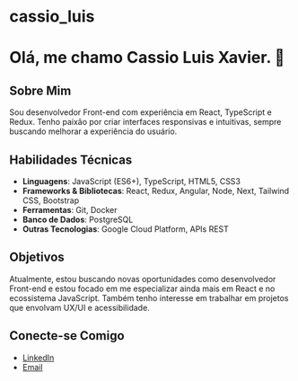# cassio_luis

# Olá, me chamo Cassio Luis Xavier. 👋

## Sobre Mim
Sou desenvolvedor Front-end com experiência em React, TypeScript e Redux. Tenho paixão por criar interfaces responsivas e intuitivas, sempre buscando melhorar a experiência do usuário.

## Habilidades Técnicas
- **Linguagens**: JavaScript (ES6+), TypeScript, HTML5, CSS3
- **Frameworks & Bibliotecas**: React, Redux, Angular, Node, Next, Tailwind CSS, Bootstrap
- **Ferramentas**: Git, Docker
- **Banco de Dados**: PostgreSQL
- **Outras Tecnologias**: Google Cloud Platform, APIs REST

## Objetivos
Atualmente, estou buscando novas oportunidades como desenvolvedor Front-end e estou focado em me especializar ainda mais em React e no ecossistema JavaScript. Também tenho interesse em trabalhar em projetos que envolvam UX/UI e acessibilidade.

## Conecte-se Comigo
- [LinkedIn](https://www.linkedin.com/in/cassio-luis-xavier/)
- [Email](mailto:cassioprazeres241@gmail.com)
